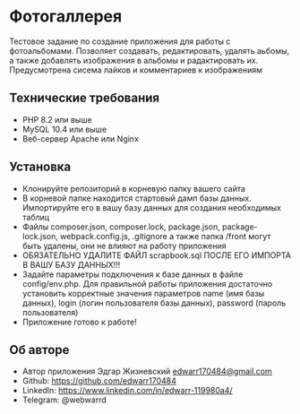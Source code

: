 # Фотогаллерея

Тестовое задание по создание приложения для работы с фотоальбомами. Позволяет создавать, редактировать, удалять аьбомы, а также добавлять изображения в альбомы и радактировать их. Предусмотрена сисема лайков и комментариев к изображениям

## Технические требования

- PHP 8.2 или выше
- MySQL 10.4 или выше
- Веб-сервер Apache или Nginx

## Установка

- Клонируйте репозиторий в корневую папку вашего сайта
- В корневой папке находится стартовый дамп базы данных. Импортируйте его в вашу базу данных для создания необходимых таблиц
- Файлы composer.json, composer.lock, package.json, package-lock.json, webpack.config.js, .gitignore а также папка /front могут быть удалены, они не влияют на работу приложения
- ОБЯЗАТЕЛЬНО УДАЛИТЕ ФАЙЛ scrapbook.sql ПОСЛЕ ЕГО ИМПОРТА В ВАШУ БАЗУ ДАННЫХ!!!
- Задайте параметры подключения к базе данных в файле config/env.php. Для правильной работы приложения достаточно установить корректные значения параметров name (имя базы данных), login (логин пользователя базы данных), password (пароль пользователя)
- Приложение готово к работе!

## Об авторе

- Автор приложения Эдгар Жизневский <edwarr170484@gmail.com>
- Github: https://github.com/edwarr170484
- LinkedIn: https://www.linkedin.com/in/edwarr-119980a4/
- Telegram: @webwarrd
